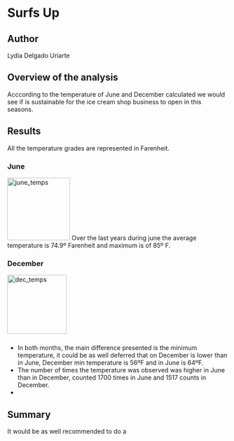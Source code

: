 # Surfs Up

## Author
Lydia Delgado Uriarte

## Overview of the analysis
Acccording to the temperature of June and December calculated we would see if is sustainable for the ice cream shop business to open in this seasons.

## Results
All the temperature grades are represented in Farenheit.

### June
<img width="143" alt="june_temps" src="https://user-images.githubusercontent.com/71950779/158907823-c0aaea03-db51-492e-b0c7-f8eb8c34a57e.png">
Over the last years during june the average temperature is 74.9º Farenheit and maximum is of 85º F.

### December
<img width="135" alt="dec_temps" src="https://user-images.githubusercontent.com/71950779/158907832-30ced648-e7b6-4f9d-8d95-17ddc874ce86.png">

### 
  - In both months, the main difference presented is the minimum temperature, it could be as well deferred that on December is lower than in June, December min temperature is 56ºF and in June is 64ºF.
  - The number of times the temperature was observed was higher in June than in December, counted 1700 times in June and 1517 counts in December.
  - 
  

## Summary
It would be as well recommended to do a 
